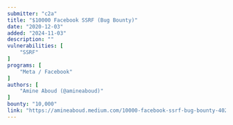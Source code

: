 ```yaml
---
submitter: "c2a"
title: "$10000 Facebook SSRF (Bug Bounty)"
date: "2020-12-03"
added: "2024-11-03"
description: ""
vulnerabilities: [
    "SSRF"
]
programs: [
    "Meta / Facebook"
]
authors: [
    "Amine Aboud (@amineaboud)"
]
bounty: "10,000"
link: "https://amineaboud.medium.com/10000-facebook-ssrf-bug-bounty-402bd21e58e5"
---
```




